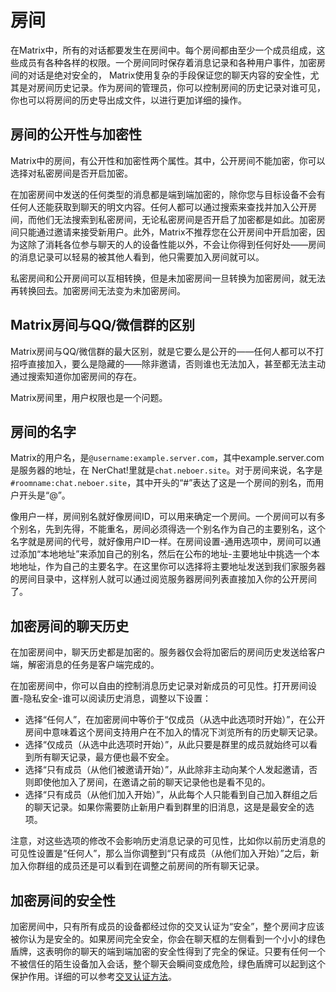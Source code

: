 # 房间

在Matrix中，所有的对话都要发生在房间中。每个房间都由至少一个成员组成，这些成员有各种各样的权限。一个房间同时保存着消息记录和各种用户事件，加密房间的对话是绝对安全的，
Matrix使用复杂的手段保证您的聊天内容的安全性，尤其是对房间历史记录。作为房间的管理员，你可以控制房间的历史记录对谁可见，你也可以将房间的历史导出成文件，以进行更加详细的操作。

## 房间的公开性与加密性

Matrix中的房间，有公开性和加密性两个属性。其中，公开房间不能加密，你可以选择对私密房间是否开启加密。

在加密房间中发送的任何类型的消息都是端到端加密的，除你您与目标设备不会有任何人还能获取到聊天的明文内容。任何人都可以通过搜索来查找并加入公开房间，而他们无法搜索到私密房间，无论私密房间是否开启了加密都是如此。加密房间只能通过邀请来接受新用户。此外，Matrix不推荐您在公开房间中开启加密，因为这除了消耗各位参与聊天的人的设备性能以外，不会让你得到任何好处——房间的消息记录可以轻易的被其他人看到，他只需要加入房间就可以。

私密房间和公开房间可以互相转换，但是未加密房间一旦转换为加密房间，就无法再转换回去。加密房间无法变为未加密房间。

## Matrix房间与QQ/微信群的区别

Matrix房间与QQ/微信群的最大区别，就是它要么是公开的——任何人都可以不打招呼直接加入，要么是隐藏的——除非邀请，否则谁也无法加入，甚至都无法主动通过搜索知道你加密房间的存在。

Matrix房间里，用户权限也是一个问题。

## 房间的名字

Matrix的用户名，是`@username:example.server.com`，其中example.server.com是服务器的地址，在 NerChat!里就是`chat.neboer.site`。对于房间来说，名字是`#roomname:chat.neboer.site`，其中开头的“#”表达了这是一个房间的别名，而用户开头是“@”。

像用户一样，房间别名就好像房间ID，可以用来确定一个房间。一个房间可以有多个别名，先到先得，不能重名，房间必须得选一个别名作为自己的主要别名，这个名字就是房间的代号，就好像用户ID一样。在房间设置-通用选项中，房间可以通过添加“本地地址”来添加自己的别名，然后在公布的地址-主要地址中挑选一个本地地址，作为自己的主要名字。在这里你可以选择将主要地址发送到我们家服务器的房间目录中，这样别人就可以通过阅览服务器房间列表直接加入你的公开房间了。


## 加密房间的聊天历史

在加密房间中，聊天历史都是加密的。服务器仅会将加密后的房间历史发送给客户端，解密消息的任务是客户端完成的。

在加密房间中，你可以自由的控制消息历史记录对新成员的可见性。打开房间设置-隐私安全-谁可以阅读历史消息，调整以下设置：

- 选择“任何人”，在加密房间中等价于“仅成员（从选中此选项时开始）”，在公开房间中意味着这个房间支持用户在不加入的情况下浏览所有的历史聊天记录。
- 选择“仅成员（从选中此选项时开始）”，从此只要是群里的成员就始终可以看到所有聊天记录，最方便也最不安全。
- 选择“只有成员（从他们被邀请开始）”，从此除非主动向某个人发起邀请，否则即使他加入了房间，在邀请之前的聊天记录他也是看不见的。
- 选择“只有成员（从他们加入开始）”，从此每个人只能看到自己加入群组之后的聊天记录。如果你需要防止新用户看到群里的旧消息，这是是最安全的选项。

注意，对这些选项的修改不会影响历史消息记录的可见性，比如你以前历史消息的可见性设置是“任何人”，那么当你调整到“只有成员（从他们加入开始）”之后，新加入你群组的成员还是可以看到在调整之前房间的所有聊天记录。

## 加密房间的安全性

加密房间中，只有所有成员的设备都经过你的交叉认证为“安全”，整个房间才应该被你认为是安全的。如果房间完全安全，你会在聊天框的左侧看到一个小小的绿色盾牌，这表明你的聊天的端到端加密的安全性得到了完全的保证。只要有任何一个不被信任的陌生设备加入会话，整个聊天会瞬间变成危险，绿色盾牌可以起到这个保护作用。详细的可以参考[交叉认证方法](cross-sign#交叉认证方法)。